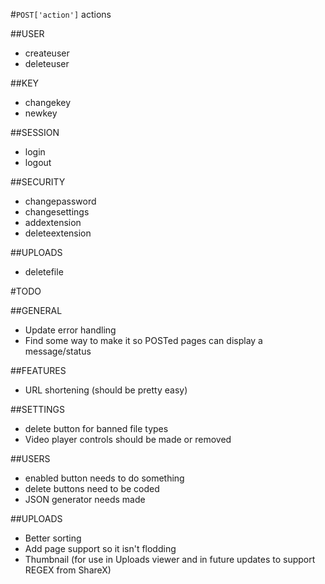 #`POST['action']` actions

##USER
* createuser
* deleteuser

##KEY
* changekey
* newkey

##SESSION
* login
* logout

##SECURITY
* changepassword
* changesettings
* addextension
* deleteextension

##UPLOADS
* deletefile


#TODO

##GENERAL
* Update error handling
* Find some way to make it so POSTed pages can display a message/status

##FEATURES
* URL shortening (should be pretty easy)

##SETTINGS
* delete button for banned file types
* Video player controls should be made or removed

##USERS
* enabled button needs to do something
* delete buttons need to be coded
* JSON generator needs made

##UPLOADS
* Better sorting
* Add page support so it isn't flodding 
* Thumbnail (for use in Uploads viewer and in future updates to support REGEX from ShareX)
